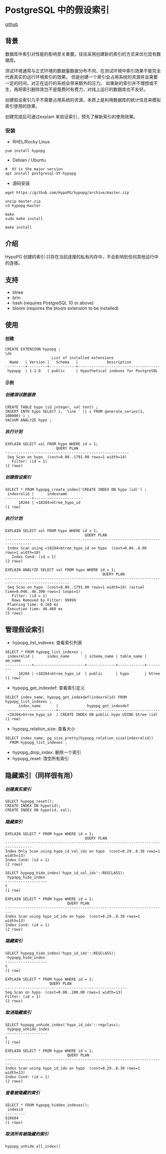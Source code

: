  
# PostgreSQL 中的假设索引 
[github](https://github.com/HypoPG/hypopg)

## 背景
数据库中索引对性能的影响至关重要。往往采用创建新的索引的方式来优化现有数据库。

测试环境通常与正式环境的数据量数据分布不同，在测试环境中索引效果不能完全代表真实的运行环境索引的效果。
但是创建一个索引会占用系统的资源并且需要一定的时间。对正在运行的系统会带来额外的压力。
如果新的索引并不理想或不生，再把索引删除效岂不是既费时有费力，对线上运行的数据库也不友好。

创建假设索引几乎不需要占用系统的资源，本质上是利用数据库的统计信息来模拟索引使用的效果。

创建完成后可通过explain 来验证索引，预先了解新索引的使用效果。


### 安装

- RHEL/Rocky Linux
```
yum install hypopg
```
- Debian / Ubuntu
```
#  XY is the major version
apt install postgresql-XY-hypopg
```
- 源码安装
```
wget https://github.com/HypoPG/hypopg/archive/master.zip

unzip master.zip
cd hypopg-master

make
sudo make install

make install
```

## 介绍
HypoPG 创建的索引 只存在当前连接的私有内存中，不会影响到任何其他运行中的连接。



## 支持
- btree
- brin
- hash (requires PostgreSQL 10 or above)
- bloom (requires the bloom extension to be installed)

## 使用

#### 创建
```
CREATE EXTENSION hypopg ;
\dx
                     List of installed extensions
  Name   | Version |   Schema   |             Description
---------+---------+------------+-------------------------------------
 hypopg  | 1.1.0   | public     | Hypothetical indexes for PostgreSQL
```

#### 示例

##### 创建测试数据表
```
CREATE TABLE hypo (id integer, val text) ;
INSERT INTO hypo SELECT i, 'line ' || i FROM generate_series(1, 100000) i ;
VACUUM ANALYZE hypo ;
```

##### 执行计划
```
EXPLAIN SELECT val FROM hypo WHERE id = 1;
                       QUERY PLAN
--------------------------------------------------------
 Seq Scan on hypo  (cost=0.00..1791.00 rows=1 width=14)
   Filter: (id = 1)
(2 rows)
```
##### 创建假设索引
```
SELECT * FROM hypopg_create_index('CREATE INDEX ON hypo (id)') ;
 indexrelid |      indexname
------------+----------------------
      18284 | <18284>btree_hypo_id
(1 row)

```
##### 执行计划
```
EXPLAIN SELECT val FROM hypo WHERE id = 1;
                                    QUERY PLAN
----------------------------------------------------------------------------------
 Index Scan using <18284>btree_hypo_id on hypo  (cost=0.04..8.06 rows=1 width=10)
   Index Cond: (id = 1)
(2 rows)
```

```
EXPLAIN ANALYZE SELECT val FROM hypo WHERE id = 1;
                                            QUERY PLAN
---------------------------------------------------------------------------------------------------
 Seq Scan on hypo  (cost=0.00..1791.00 rows=1 width=10) (actual time=0.046..46.390 rows=1 loops=1)
   Filter: (id = 1)
   Rows Removed by Filter: 99999
 Planning time: 0.160 ms
 Execution time: 46.460 ms
(5 rows)
```

## 管理假设索引
- hypopg_list_indexes: 查看索引列表
```
SELECT * FROM hypopg_list_indexes ;
 indexrelid |      index_name       | schema_name | table_name | am_name
------------+-----------------------+-------------+------------+---------
      18284 | <18284>btree_hypo_id  | public      | hypo       | btree
(1 row)
```
- hypopg_get_indexdef: 查看索引定义
```
SELECT index_name, hypopg_get_indexdef(indexrelid) FROM hypopg_list_indexes ;
      index_name       |             hypopg_get_indexdef
-----------------------+----------------------------------------------
 <18284>btree_hypo_id  | CREATE INDEX ON public.hypo USING btree (id)
(1 row)
```
- hypopg_relation_size: 查看大小
```
SELECT index_name, pg_size_pretty(hypopg_relation_size(indexrelid))
  FROM hypopg_list_indexes ;
```
- hypopg_drop_index: 删除一个索引
- hypopg_reset: 清空所有索引

## 隐藏索引（同样很有用）

##### 创建真实索引
```
SELECT hypopg_reset();
CREATE INDEX ON hypo(id);
CREATE INDEX ON hypo(id, val);
```

##### 隐藏索引
```
EXPLAIN SELECT * FROM hypo WHERE id = 1;
                                    QUERY PLAN
----------------------------------------------------------------------------------
Index Only Scan using hypo_id_val_idx on hypo  (cost=0.29..8.30 rows=1 width=13)
Index Cond: (id = 1)
(2 rows)

```

```
SELECT hypopg_hide_index('hypo_id_val_idx'::REGCLASS);
 hypopg_hide_index
-------------------
t
(1 row)

EXPLAIN SELECT * FROM hypo WHERE id = 1;
                            QUERY PLAN
-------------------------------------------------------------------------
Index Scan using hypo_id_idx on hypo  (cost=0.29..8.30 rows=1 width=13)
Index Cond: (id = 1)
(2 rows)
```

##### 隐藏索引
```
SELECT hypopg_hide_index('hypo_id_idx'::REGCLASS);
 hypopg_hide_index
-------------------
t
(1 row)

EXPLAIN SELECT * FROM hypo WHERE id = 1;
                    QUERY PLAN
-------------------------------------------------------
Seq Scan on hypo  (cost=0.00..180.00 rows=1 width=13)
Filter: (id = 1)
(2 rows)
```
##### 取消隐藏索引
```
SELECT hypopg_unhide_index('hypo_id_idx'::regclass);
 hypopg_unhide_index
-------------------
t
(1 row)

EXPLAIN SELECT * FROM hypo WHERE id = 1;
                            QUERY PLAN
-------------------------------------------------------------------------
Index Scan using hypo_id_idx on hypo  (cost=0.29..8.30 rows=1 width=13)
Index Cond: (id = 1)
(2 rows)
```

##### 查看被隐藏的索引
```
SELECT * FROM hypopg_hidden_indexes();
 indexid
---------
526604
(1 rows)
```
##### 取消所有被隐藏的索引
```
hypopg_unhide_all_index()
```